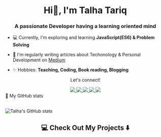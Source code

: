 <h1 align="center">Hi👋, I'm Talha Tariq</h1>
<h3 align="center">A passionate Developer having a learning oriented mind</h3>



- 💻 Currently, I'm exploring and learning **JavaScript(ES6) & Problem Solving**

- 📝 I'm regularly writing articles about Techonology & Personal Development on [Medium](https://talhatariq-tt.medium.com/)

- ✨ Hobbies: **Teaching, Coding, Book reading, Blogging**



<div align="center">
<p align="center">Let's connect!</p>
<a href="https://www.linkedin.com/in/talha-tariq-7511631b0/">
    <img src="https://img.shields.io/badge/linkedin-%230077B5.svg?&style=for-the-badge&logo=linkedin&logoColor=white" />
</a>

<a href="https://web.facebook.com/profile.php?id=100027270442218">
    <img src="https://img.shields.io/badge/Facebook-1877F2?style=for-the-badge&logo=facebook&logoColor=white" />
</a>

<a href="https://twitter.com/Talha_Tariq_TT/">
    <img src="https://img.shields.io/badge/Twitter-1DA1F2?style=for-the-badge&logo=twitter&logoColor=white" />
</a>

<a href="https://www.instagram.com/talha_tariq_tt/?hl=en">
    <img src="https://img.shields.io/badge/Instagram-E4405F?style=for-the-badge&logo=instagram&logoColor=white" />
</a>


<a href="https://talhatariq-tt.medium.com/">
    <img src="https://img.shields.io/badge/Medium-12100E?style=for-the-badge&logo=medium&logoColor=white" />
</a>
</div>
<summary>📝 My GitHub stats </summary>
<br>
 
![Talha's GitHub stats](https://github-readme-stats.vercel.app/api?username=TT-talhatariq&show_icons=true&theme=radical)

<h2  align="center">💻 Check Out My Projects ⬇️ </h2>
